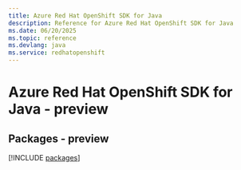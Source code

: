 ```yaml
---
title: Azure Red Hat OpenShift SDK for Java
description: Reference for Azure Red Hat OpenShift SDK for Java
ms.date: 06/20/2025
ms.topic: reference
ms.devlang: java
ms.service: redhatopenshift
---
```

# Azure Red Hat OpenShift SDK for Java - preview
## Packages - preview
[!INCLUDE [packages](red-hat-openshift-index.md)]